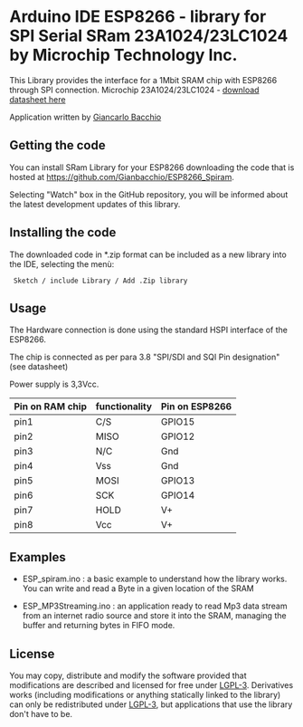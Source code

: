 # Arduino IDE ESP8266 - library for SPI Serial SRam 23A1024/23LC1024 by Microchip Technology Inc.

This Library provides the interface for a 1Mbit SRAM chip
with ESP8266 through SPI connection.
Microchip 23A1024/23LC1024 - [download datasheet here](http://ww1.microchip.com/downloads/en/DeviceDoc/20005142C.pdf)

Application written by [Giancarlo Bacchio](bacchio.giancarlo@gmail.com)


## Getting the code

You can install SRam Library for your ESP8266 downloading the code that is hosted at https://github.com/Gianbacchio/ESP8266_Spiram.

Selecting "Watch" box in the GitHub repository, you will be informed about the latest development updates of this library. 


## Installing the code

The downloaded code in *.zip format can be included as a new library into the IDE, selecting the menù:

     Sketch / include Library / Add .Zip library	


## Usage

The Hardware connection is done using the standard HSPI interface of the ESP8266.

The chip is connected as per para 3.8 "SPI/SDI and SQI Pin designation" (see datasheet)

Power supply is 3,3Vcc.

Pin on RAM chip | functionality | Pin on ESP8266
----------------|---------------|----------------
   pin1         |  C/S          |  GPIO15
   pin2         |  MISO         |  GPIO12
   pin3         |  N/C          |  Gnd
   pin4         |  Vss          |  Gnd
   pin5         |  MOSI         |  GPIO13
   pin6         |  SCK          |  GPIO14
   pin7         |  HOLD         |  V+
   pin8         |  Vcc          |  V+


## Examples

- ESP_spiram.ino : a basic example to understand how the library works. You can write and read a Byte in a given location of the SRAM

- ESP_MP3Streaming.ino : an application ready to read Mp3 data stream from an internet radio source and store it into the SRAM, managing the buffer and returning bytes in FIFO mode.
 

## License

You may copy, distribute and modify the software provided that modifications are described and licensed for free under [LGPL-3](http://www.gnu.org/licenses/lgpl-3.0.html). Derivatives works (including modifications or anything statically linked to the library) can only be redistributed under [LGPL-3](http://www.gnu.org/licenses/lgpl-3.0.html), but applications that use the library don't have to be.


